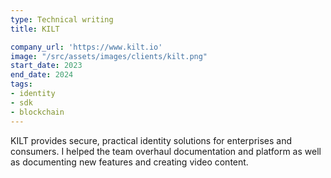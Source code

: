 ```yaml
---
type: Technical writing
title: KILT

company_url: 'https://www.kilt.io'
image: "/src/assets/images/clients/kilt.png"
start_date: 2023
end_date: 2024
tags:
- identity
- sdk
- blockchain
---
```


KILT provides secure, practical identity solutions for enterprises and consumers. I helped the team overhaul documentation and platform as well as documenting new features and creating video content.